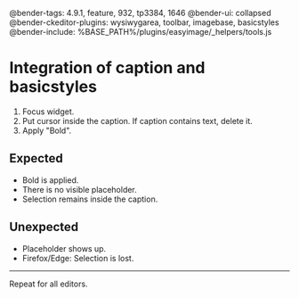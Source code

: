 @bender-tags: 4.9.1, feature, 932, tp3384, 1646
@bender-ui: collapsed
@bender-ckeditor-plugins: wysiwygarea, toolbar, imagebase, basicstyles
@bender-include: %BASE_PATH%/plugins/easyimage/_helpers/tools.js

# Integration of caption and basicstyles

1. Focus widget.
2. Put cursor inside the caption. If caption contains text, delete it.
3. Apply "Bold".

## Expected

* Bold is applied.
* There is no visible placeholder.
* Selection remains inside the caption.

## Unexpected

* Placeholder shows up.
* Firefox/Edge: Selection is lost.

---

Repeat for all editors.
